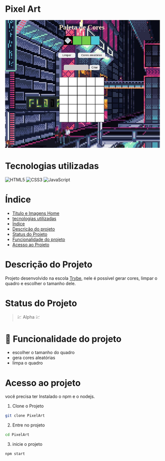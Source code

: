 # Pixel Art

![imagem do sonic em pixel art](readme/cardProject/main.png)

# Tecnologias utilizadas

![HTML5](https://img.shields.io/badge/html5-%23E34F26.svg?style=for-the-badge&logo=html5&logoColor=white)
![CSS3](https://img.shields.io/badge/css3-%231572B6.svg?style=for-the-badge&logo=css3&logoColor=white)
![JavaScript](https://img.shields.io/badge/javascript-%23323330.svg?style=for-the-badge&logo=javascript&logoColor=%23F7DF1E)

# Índice

* [Título e Imagens Home](#pixel-art)
* [tecnologias utilizadas](#tecnologias-utilizadas)
* [Índice](#índice)
* [Descrição do projeto](#descrição-do-projeto)
* [Status do Projeto](#status-do-projeto)
* [Funcionalidade do projeto](#🔨-funcionalidade-do-projeto)
* [Acesso ao Projeto](#acesso-ao-projeto)

# Descrição do Projeto

Projeto desenvolvido na escola [Trybe](https://www.betrybe.com/), nele é possível gerar cores, limpar o quadro e escolher o tamanho dele.

# Status do Projeto

> 💹 Alpha 💹

# 🔨 Funcionalidade do projeto

- escolher o tamanho do quadro
- gera cores aleatórias
- limpa o quadro

# Acesso ao projeto

você precisa ter Instalado o npm e o nodejs.

1. Clone o Projeto

```bash
git clone PixelArt
```

2. Entre no projeto

```bash
cd PixelArt
```

3. inicie o projeto

```bash
npm start
```
